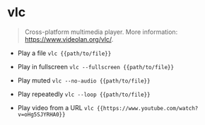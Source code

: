 # vlc
> Cross-platform multimedia player.
> More information: <https://www.videolan.org/vlc/>.

- Play a file
`vlc {{path/to/file}}`

- Play in fullscreen
`vlc --fullscreen {{path/to/file}}`

- Play muted
`vlc --no-audio {{path/to/file}}`

- Play repeatedly
`vlc --loop {{path/to/file}}`

- Play video from a URL
`vlc {{https://www.youtube.com/watch?v=oHg5SJYRHA0}}`
